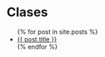 # Clases

<ul>
  {% for post in site.posts %}
    <li>
      <a href="{{ post.url }}">{{ post.title }}</a>
    </li>
  {% endfor %}
</ul>

<!--
<div id="posts">
  <h2>Clases</h2>
  {% for post in site.posts %}
    {% capture post_month %}{{post.date | date: "%m"}}{% endcapture %}
    {% if post_month != prev_post_month %}
        {% if prev_post_month %}
          </ol>
        {% endif %}
        <h3>{{post.date | date: "%B %Y"}}</h3>
        <ol class="posts-list">
    {% endif %}
  	{% include post-list-post.html %}
    {% capture prev_post_month %}
      {{post_month}}
    {% endcapture %}
  {% endfor %}
</div>
-->